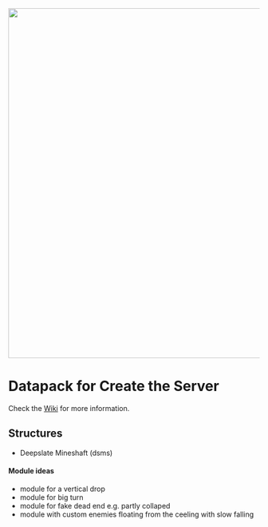 <img src="https://cdn.discordapp.com/attachments/789869826397962271/1111774777091301426/Create_the_Server.png"  width="700">

# Datapack for Create the Server

Check the [Wiki](https://github.com/JR1811/create-the-server/wiki) for more information.

## Structures

- Deepslate Mineshaft (dsms)

#### Module ideas

- module for a vertical drop
- module for big turn
- module for fake dead end e.g. partly collaped
- module with custom enemies floating from the ceeling with slow falling
